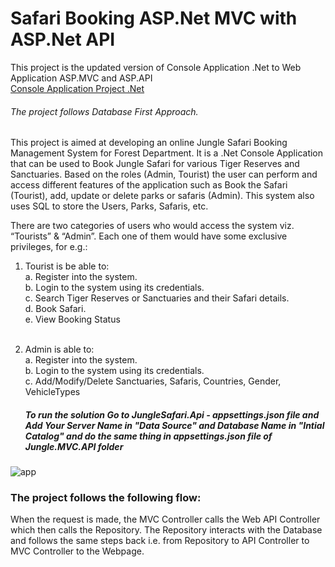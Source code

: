 # Safari Booking ASP.Net MVC with ASP.Net API

This project is the updated version of Console Application .Net to Web Application ASP.MVC and ASP.API 
<br />
[Console Application Project .Net](https://github.com/pratyushatrivedi07/SafariBooking-ConsoleApp-.net)

###### *The project follows Database First Approach.*

This project is aimed at developing an online Jungle Safari Booking Management System for Forest Department. It is a .Net Console Application that can be used to Book Jungle Safari for various Tiger Reserves and Sanctuaries. Based on the roles (Admin, Tourist) the user can perform and access different features of the application such as Book the Safari (Tourist), add, update or delete parks or safaris (Admin). This system also uses SQL to store the Users, Parks, Safaris, etc.
<br />

There are two categories of users who would access the system viz. “Tourists” & “Admin”. Each one of them would have some exclusive privileges, for e.g.:
<br />
1. Tourist is be able to:
    <br />
    a. Register into the system.
    <br />
    b. Login to the system using its credentials.
    <br />
    c. Search Tiger Reserves or Sanctuaries and their Safari details.
    <br />
    d. Book Safari.
    <br />
    e. View Booking Status
    <br />
    <br/>
2. Admin is able to:
    <br />
    a. Register into the system.
    <br />
    b. Login to the system using its credentials.
    <br />
    c. Add/Modify/Delete Sanctuaries, Safaris, Countries, Gender, VehicleTypes
    <br />
    
    
   ##### *To run the solution Go to JungleSafari.Api - appsettings.json file and Add Your Server Name in "Data Source" and Database Name in "Intial Catalog" and do the same thing in appsettings.json file of Jungle.MVC.API folder*
   
  ![app](https://user-images.githubusercontent.com/42665547/130330751-71c96cde-a585-40e9-addc-8a207860b16e.png)


### The project follows the following flow:
When the request is made, the MVC Controller calls the Web API Controller which then calls the Repository. The Repository interacts with the Database and follows the same steps back i.e. from Repository to API Controller to MVC Controller to the Webpage.



  
   

    
